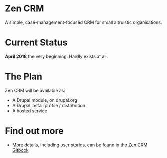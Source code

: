 # Zen CRM
A simple, case-management-focused CRM for small altruistic organisations.

# Current Status
**April 2018** the very beginning. Hardly exists at all.

# The Plan
Zen CRM will be available as:
* A Drupal module, on drupal.org 
* A Drupal install profile / distribution
* A hosted service

# Find out more
* More details, including user stories, can be found in the [Zen CRM Gitbook](https://hoegrammer.gitbooks.io/zen-crm/content/)



